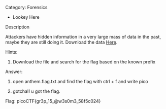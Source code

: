Category: Forensics


- Lookey Here


Description

Attackers have hidden information in a very large mass of data in the past, maybe they are still doing it.
Download the data [Here](https://artifacts.picoctf.net/c/295/anthem.flag.txt).


Hints:

1. Download the file and search for the flag based on the known prefix


Answer:

1. open anthem.flag.txt and find the flag with ctrl + f and write pico

2. gotcha!! u got the flag.


Flag: picoCTF{gr3p_15_@w3s0m3_58f5c024}